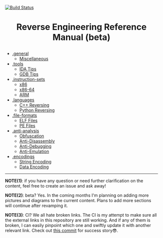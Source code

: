 [![Build Status](https://travis-ci.org/yellowbyte/reverse-engineering-reference-manual.svg?branch=ci)](https://travis-ci.org/yellowbyte/reverse-engineering-reference-manual)

# <p align='center'> Reverse Engineering Reference Manual (beta) </p>

* [.general](contents/general/general.md)
  * [Miscellaneous](contents/general/Miscellaneous.md)
* [.tools](contents/tools/tools.md)
  * [IDA Tips](contents/tools/IDA_Tips.md)
  * [GDB Tips](contents/tools/GDB_Tips.md)
* [.instruction-sets](contents/instruction-sets/instruction-sets.md)
  * [x86](contents/instruction-sets/x86.md)
  * [x86-64](contents/instruction-sets/x86-64.md)
  * [ARM](contents/instruction-sets/ARM.md)
* [.languages](contents/languages/languages.md)
  * [C++ Reversing](contents/languages/C++_Reversing.md)
  * [Python Reversing](contents/languages/Python_Reversing.md)
* [.file-formats](contents/file-formats/file-formats.md)
  * [ELF Files](contents/file-formats/ELF_Files.md)
  * [PE Files](contents/file-formats/PE_Files.md)
* [.anti-analysis](contents/anti-analysis/anti-analysis.md)
  * [Obfuscation](contents/anti-analysis/Obfuscation.md)
  * [Anti-Disassembly](contents/anti-analysis/Anti-Disassembly.md)
  * [Anti-Debugging](contents/anti-analysis/Anti-Debugging.md)
  * [Anti-Emulation](contents/anti-analysis/Anti-Emulation.md)
* [.encodings](contents/encodings/encodings.md)
  * [String Encoding](contents/encodings/String_Encoding.md)
  * [Data Encoding](contents/encodings/Data_Encoding.md)
---

__NOTE(1)__: if you have any question or need further clarification on the content, feel free to create an issue and ask away!

__NOTE(2)__: beta? Yes. In the coming months I'm planning on adding more pictures and diagrams to the current content. Plans to add more sections will continue after revamping it.

__NOTE(3)__: CI? We all hate broken links. The CI is my attempt to make sure all the external links in this repository are still working. And if any of them is broken, I can easily pinpoint which one and swiftly update it with another relevant link. Check out [this commit](https://github.com/yellowbyte/reverse-engineering-reference-manual/commit/2b6c82f2eb42e70660055d6abfe585a3e2041baf) for success story:sunglasses:. 
